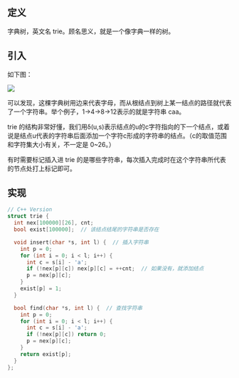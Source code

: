 ## 定义
字典树，英文名 trie。顾名思义，就是一个像字典一样的树。
## 引入
如下图：

![](https://github.com/ashenone0917/image/blob/main/trie1.png)

可以发现，这棵字典树用边来代表字母，而从根结点到树上某一结点的路径就代表了一个字符串。举个例子，1->4->8->12表示的就是字符串 caa。

trie 的结构非常好懂，我们用δ(u,s)表示结点的u的c字符指向的下一个结点，或着说是结点u代表的字符串后面添加一个字符c形成的字符串的结点。（c的取值范围和字符集大小有关，不一定是 0~26。）

有时需要标记插入进 trie 的是哪些字符串，每次插入完成时在这个字符串所代表的节点处打上标记即可。

## 实现
```cpp
// C++ Version
struct trie {
  int nex[100000][26], cnt;
  bool exist[100000];  // 该结点结尾的字符串是否存在

  void insert(char *s, int l) {  // 插入字符串
    int p = 0;
    for (int i = 0; i < l; i++) {
      int c = s[i] - 'a';
      if (!nex[p][c]) nex[p][c] = ++cnt;  // 如果没有，就添加结点
      p = nex[p][c];
    }
    exist[p] = 1;
  }

  bool find(char *s, int l) {  // 查找字符串
    int p = 0;
    for (int i = 0; i < l; i++) {
      int c = s[i] - 'a';
      if (!nex[p][c]) return 0;
      p = nex[p][c];
    }
    return exist[p];
  }
};
```

